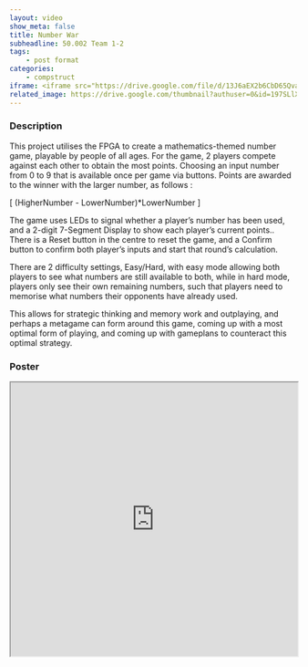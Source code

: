 ```yaml
---
layout: video
show_meta: false
title: Number War
subheadline: 50.002 Team 1-2
tags:
    - post format
categories:
    - compstruct
iframe: <iframe src="https://drive.google.com/file/d/13J6aEX2b6CbD65QvaikSV4gBGPKypXfk/preview" width="100%" height="480"></iframe>
related_image: https://drive.google.com/thumbnail?authuser=0&id=197SLlXVqC8oCbxJAPz_Kv43k134-0sD3&sz=w300-h300-p-k-nu-iv1
---
```


  

### Description

This project utilises the FPGA to create a mathematics-themed number game, playable by people of all ages. For the game, 2 players compete against each other to obtain the most points. Choosing an input number from 0 to 9 that is available once per game via buttons. Points are awarded to the winner with the larger number, as follows :

[ (HigherNumber - LowerNumber)*LowerNumber ]

The game uses LEDs to signal whether a player’s number has been used, and a 2-digit 7-Segment Display to show each player’s current points.. There is a Reset button in the centre to reset the game, and a Confirm button to confirm both player’s inputs and start that round’s calculation.

There are 2 difficulty settings, Easy/Hard, with easy mode allowing both players to see what numbers are still available to both, while in hard mode, players only see their own remaining numbers, such that players need to memorise what numbers their opponents have already used.

This allows for strategic thinking and memory work and outplaying, and perhaps a metagame can form around this game, coming up with a most optimal form of playing, and coming up with gameplans to counteract this optimal strategy.

### Poster

<iframe src="https://drive.google.com/file/d/197SLlXVqC8oCbxJAPz_Kv43k134-0sD3/preview" width="100%" height="480"></iframe>
